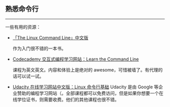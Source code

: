 ## 熟悉命令行

---


一些有用的资源：

* [「The Linux Command Line」中文版](http://billie66.github.io/TLCL/book/zh/)

    作为入门很不错的一本书。
    
* [Codecademy 交互式编程学习网站：Learn the Command Line](https://www.codecademy.com/learn/learn-the-command-line)

    课程为英文英文。内容和体验上是绝对的 awesome，可惜被墙了。有代理的话可以试一试。
    
* [Udacity 在线学习网站中文版：Linux 命令行基础](https://cn.udacity.com/course/linux-command-line-basics--ud595)
    Udacity 是由 Google 等企业赞助的编程学习网站（。全部课程都可以免费访问，但是如果你想要一个在线学位证书，则需要收费。他们的其他课程也很不错。